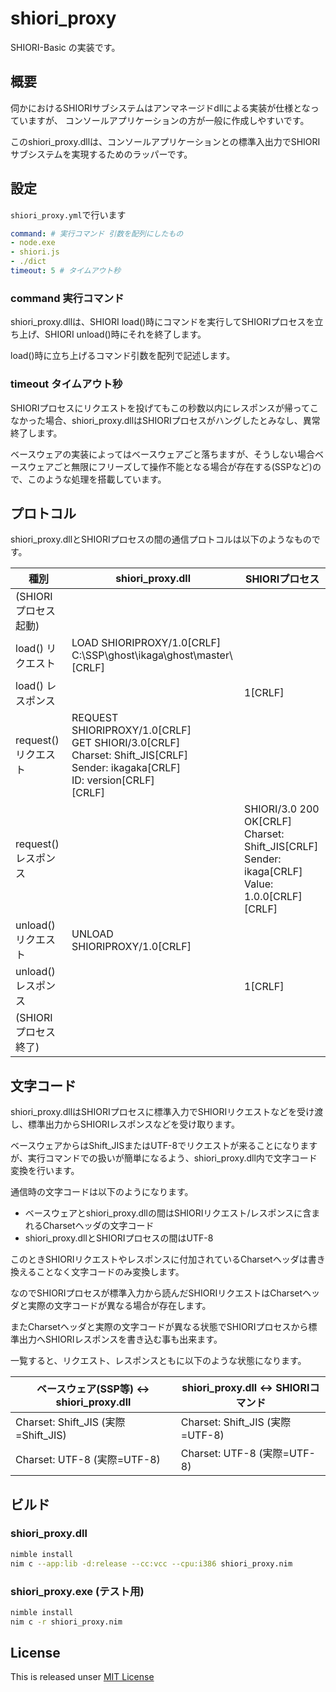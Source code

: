 # shiori_proxy

SHIORI-Basic の実装です。

## 概要

伺かにおけるSHIORIサブシステムはアンマネージドdllによる実装が仕様となっていますが、
コンソールアプリケーションの方が一般に作成しやすいです。

このshiori_proxy.dllは、コンソールアプリケーションとの標準入出力でSHIORIサブシステムを実現するためのラッパーです。

## 設定

`shiori_proxy.yml`で行います

```yaml
command: # 実行コマンド 引数を配列にしたもの
- node.exe
- shiori.js
- ./dict
timeout: 5 # タイムアウト秒
```

### command 実行コマンド

shiori_proxy.dllは、SHIORI load()時にコマンドを実行してSHIORIプロセスを立ち上げ、SHIORI unload()時にそれを終了します。

load()時に立ち上げるコマンド引数を配列で記述します。

### timeout タイムアウト秒

SHIORIプロセスにリクエストを投げてもこの秒数以内にレスポンスが帰ってこなかった場合、shiori_proxy.dllはSHIORIプロセスがハングしたとみなし、異常終了します。

ベースウェアの実装によってはベースウェアごと落ちますが、そうしない場合ベースウェアごと無限にフリーズして操作不能となる場合が存在する(SSPなど)ので、このような処理を搭載しています。

## プロトコル

shiori_proxy.dllとSHIORIプロセスの間の通信プロトコルは以下のようなものです。

| 種別 | shiori_proxy.dll | SHIORIプロセス |
|---|---|---|
| (SHIORIプロセス起動) | | |
| load() リクエスト | LOAD SHIORIPROXY/1.0[CRLF]<br>C:\\SSP\\ghost\\ikaga\\ghost\\master\\[CRLF] | |
| load() レスポンス | | 1[CRLF] |
| request() リクエスト | REQUEST SHIORIPROXY/1.0[CRLF]<br>GET SHIORI/3.0[CRLF]<br>Charset: Shift_JIS[CRLF]<br>Sender: ikagaka[CRLF]<br>ID: version[CRLF]<br>[CRLF] | |
| request() レスポンス | | SHIORI/3.0 200 OK[CRLF]<br>Charset: Shift_JIS[CRLF]<br>Sender: ikaga[CRLF]<br>Value: 1.0.0[CRLF]<br>[CRLF] |
| unload() リクエスト | UNLOAD SHIORIPROXY/1.0[CRLF] | |
| unload() レスポンス | | 1[CRLF] |
| (SHIORIプロセス終了) | | |

## 文字コード

shiori_proxy.dllはSHIORIプロセスに標準入力でSHIORIリクエストなどを受け渡し、標準出力からSHIORIレスポンスなどを受け取ります。

ベースウェアからはShift_JISまたはUTF-8でリクエストが来ることになりますが、実行コマンドでの扱いが簡単になるよう、shiori_proxy.dll内で文字コード変換を行います。

通信時の文字コードは以下のようになります。

- ベースウェアとshiori_proxy.dllの間はSHIORIリクエスト/レスポンスに含まれるCharsetヘッダの文字コード
- shiori_proxy.dllとSHIORIプロセスの間はUTF-8

このときSHIORIリクエストやレスポンスに付加されているCharsetヘッダは書き換えることなく文字コードのみ変換します。

なのでSHIORIプロセスが標準入力から読んだSHIORIリクエストはCharsetヘッダと実際の文字コードが異なる場合が存在します。

またCharsetヘッダと実際の文字コードが異なる状態でSHIORIプロセスから標準出力へSHIORIレスポンスを書き込む事も出来ます。

一覧すると、リクエスト、レスポンスともに以下のような状態になります。

| ベースウェア(SSP等) <-> shiori_proxy.dll | shiori_proxy.dll <-> SHIORIコマンド |
|---|---|
| Charset: Shift_JIS (実際=Shift_JIS) | Charset: Shift_JIS (実際=UTF-8) |
| Charset: UTF-8 (実際=UTF-8) | Charset: UTF-8 (実際=UTF-8) |

## ビルド

### shiori_proxy.dll

```bash
nimble install
nim c --app:lib -d:release --cc:vcc --cpu:i386 shiori_proxy.nim
```

### shiori_proxy.exe (テスト用)

```bash
nimble install
nim c -r shiori_proxy.nim
```

## License

This is released unser [MIT License](https://narazaka.net/license/MIT?2018)
